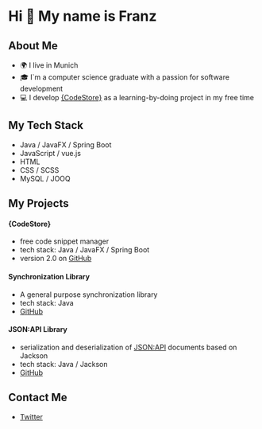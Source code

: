 # Hi 👋 My name is Franz

## About Me
- 🌍 I live in Munich
- 🎓 I`m a computer science graduate with a passion for software development
- 💻 I develop [{CodeStore}](https://codestore.cloud) as a learning-by-doing project in my free time

## My Tech Stack
- Java / JavaFX / Spring Boot
- JavaScript / vue.js
- HTML
- CSS / SCSS
- MySQL / JOOQ

## My Projects
#### {CodeStore}
- free code snippet manager
- tech stack: Java / JavaFX / Spring Boot
- version 2.0 on [GitHub](https://github.com/CodeStore-cloud/desktop)

#### Synchronization Library
- A general purpose synchronization library
- tech stack: Java
- [GitHub](https://github.com/FranzDeschler/Synchronization)

#### JSON:API Library
- serialization and deserialization of [JSON:API](https://jsonapi.org/) documents based on Jackson
- tech stack: Java / Jackson
- [GitHub](https://github.com/FranzDeschler/JsonApi)

## Contact Me
- [Twitter](https://twitter.com/FranzDeschler)
